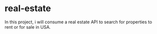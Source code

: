 # real-estate
In this project, i will consume a real estate API to search for properties to rent or for sale in USA.
